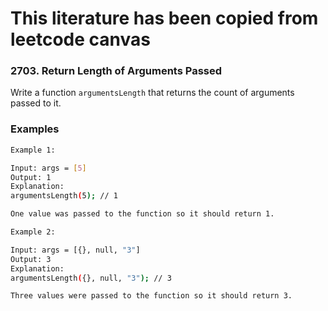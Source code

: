 # This literature has been copied from leetcode canvas

### 2703. Return Length of Arguments Passed

Write a function `argumentsLength` that returns the count of arguments passed to it.

### Examples

```bash
Example 1:

Input: args = [5]
Output: 1
Explanation:
argumentsLength(5); // 1

One value was passed to the function so it should return 1.
```

```bash
Example 2:

Input: args = [{}, null, "3"]
Output: 3
Explanation:
argumentsLength({}, null, "3"); // 3

Three values were passed to the function so it should return 3.
```
